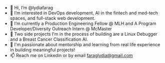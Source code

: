 - 👋 Hi, I’m @lydiafarag
- 👀 I’m interested in DevOps development, AI in the fintech and med-tech spaces, and full-stack web development.
- 🌱 I’m currently a Production Engineering Fellow @ MLH and  A Program Developer/Diversity Outreach Intern @ McMaster
- :thinking: Two side projects I'm in the process of building are a Linux Debugger and a Breast Cancer Classification AI.
- 💞️ I'm passionate about mentorship and learning from real life experience in building meaningful projects!
- 📫 Reach me on Linkedin or by email faraglydia@gmail.com 

<!---
lydiafarag/lydiafarag is a ✨ special ✨ repository because its `README.md` (this file) appears on your GitHub profile.
You can click the Preview link to take a look at your changes.
--->
